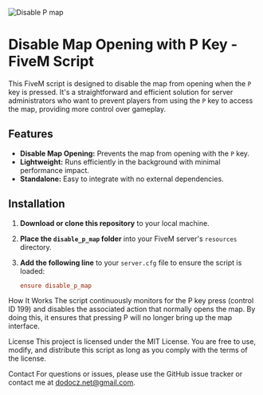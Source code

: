 
![Disable P map](https://github.com/user-attachments/assets/cfa70416-33e4-438f-909d-729fb4528835)

# Disable Map Opening with P Key - FiveM Script

This FiveM script is designed to disable the map from opening when the `P` key is pressed. It's a straightforward and efficient solution for server administrators who want to prevent players from using the `P` key to access the map, providing more control over gameplay.

## Features

- **Disable Map Opening:** Prevents the map from opening with the `P` key.
- **Lightweight:** Runs efficiently in the background with minimal performance impact.
- **Standalone:** Easy to integrate with no external dependencies.

## Installation

1. **Download or clone this repository** to your local machine.
2. **Place the `disable_p_map` folder** into your FiveM server's `resources` directory.
3. **Add the following line** to your `server.cfg` file to ensure the script is loaded:

   ```cfg
   ensure disable_p_map

How It Works
The script continuously monitors for the P key press (control ID 199) and disables the associated action that normally opens the map. By doing this, it ensures that pressing P will no longer bring up the map interface.

License
This project is licensed under the MIT License. You are free to use, modify, and distribute this script as long as you comply with the terms of the license.

Contact
For questions or issues, please use the GitHub issue tracker or contact me at dodocz.net@gmail.com.


